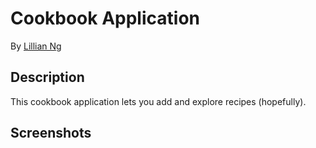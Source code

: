 # Cookbook Application

By [Lillian Ng](http://github.com/orangeninjamidget)

## Description
This cookbook application lets you add and explore recipes (hopefully).

## Screenshots
